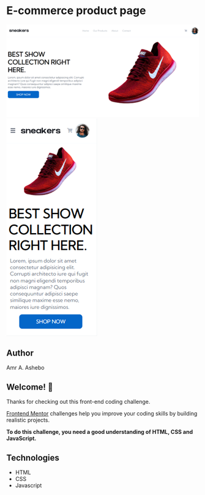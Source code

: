 # E-commerce product page

![Design preview for the E-commerce product page coding challenge](./design/Desktop.png)
![Design preview for the E-commerce product page coding challenge](./design/Mobile.png)

## Author

Amr A. Ashebo

## Welcome! 👋

Thanks for checking out this front-end coding challenge.

[Frontend Mentor](https://www.frontendmentor.io) challenges help you improve your coding skills by building realistic projects.

**To do this challenge, you need a good understanding of HTML, CSS and JavaScript.**

## Technologies

- HTML
- CSS
- Javascript
